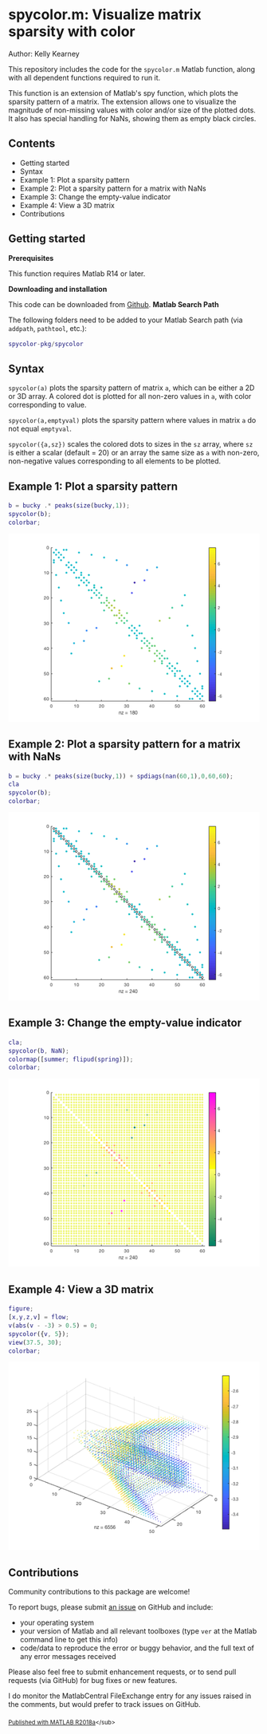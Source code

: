 
# spycolor.m: Visualize matrix sparsity with color


Author: Kelly Kearney


This repository includes the code for the `spycolor.m` Matlab function, along with all dependent functions required to run it.


This function is an extension of Matlab's spy function, which plots the sparsity pattern of a matrix.  The extension allows one to visualize the magnitude of non-missing values with color and/or size of the plotted dots.  It also has special handling for NaNs, showing them as empty black circles.



## Contents

            
- Getting started        
- Syntax        
- Example 1: Plot a sparsity pattern        
- Example 2: Plot a sparsity pattern for a matrix with NaNs        
- Example 3: Change the empty-value indicator        
- Example 4: View a 3D matrix        
- Contributions

## Getting started


**Prerequisites**


This function requires Matlab R14 or later.


**Downloading and installation**


This code can be downloaded from [Github](https://github.com/kakearney/spycolor-pkg/). **Matlab Search Path**


The following folders need to be added to your Matlab Search path (via `addpath`, `pathtool`, etc.):



```matlab
spycolor-pkg/spycolor
```



## Syntax


`spycolor(a)` plots the sparsity pattern of matrix `a`, which can be either a 2D or 3D array.  A colored dot is plotted for all non-zero values in `a`, with color corresponding to value.


`spycolor(a,emptyval)` plots the sparsity pattern where values in matrix `a` do not equal `emptyval`.


`spycolor({a,sz})` scales the colored dots to sizes in the `sz` array, where `sz` is either a scalar (default = 20) or an array the same size as `a` with non-zero, non-negative values corresponding to all elements to be plotted.



## Example 1: Plot a sparsity pattern



```matlab
b = bucky .* peaks(size(bucky,1));
spycolor(b);
colorbar;
```


![](./readmeExtras/README_01.png)


## Example 2: Plot a sparsity pattern for a matrix with NaNs



```matlab
b = bucky .* peaks(size(bucky,1)) + spdiags(nan(60,1),0,60,60);
cla
spycolor(b);
colorbar;
```


![](./readmeExtras/README_02.png)


## Example 3: Change the empty-value indicator



```matlab
cla;
spycolor(b, NaN);
colormap([summer; flipud(spring)]);
colorbar;
```


![](./readmeExtras/README_03.png)


## Example 4: View a 3D matrix



```matlab
figure;
[x,y,z,v] = flow;
v(abs(v - -3) > 0.5) = 0;
spycolor({v, 5});
view(37.5, 30);
colorbar;
```


![](./readmeExtras/README_04.png)


## Contributions


Community contributions to this package are welcome!


To report bugs, please submit [an issue](https://github.com/kakearney/example-pkg/issues) on GitHub and include:



  - your operating system
  - your version of Matlab and all relevant toolboxes (type `ver` at the Matlab command line to get this info)
  - code/data to reproduce the error or buggy behavior, and the full text of any error messages received

Please also feel free to submit enhancement requests, or to send pull requests (via GitHub) for bug fixes or new features.


I do monitor the MatlabCentral FileExchange entry for any issues raised in the comments, but would prefer to track issues on GitHub.



<sub>[Published with MATLAB R2018a]("http://www.mathworks.com/products/matlab/")</sub>
